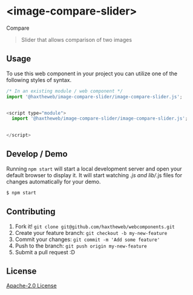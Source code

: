# &lt;image-compare-slider&gt;

Compare
> Slider that allows comparison of two images

## Usage
To use this web component in your project you can utilize one of the following styles of syntax.

```js
/* In an existing module / web component */
import '@haxtheweb/image-compare-slider/image-compare-slider.js';


<script type="module">
  import '@haxtheweb/image-compare-slider/image-compare-slider.js';

  
</script>
```

## Develop / Demo
Running `npm start` will start a local development server and open your default browser to display it. It will start watching *.js and lib/*.js files for changes automatically for your demo.
```bash
$ npm start
```


## Contributing

1. Fork it! `git clone git@github.com/haxtheweb/webcomponents.git`
2. Create your feature branch: `git checkout -b my-new-feature`
3. Commit your changes: `git commit -m 'Add some feature'`
4. Push to the branch: `git push origin my-new-feature`
5. Submit a pull request :D



## License
[Apache-2.0 License](http://opensource.org/licenses/Apache-2.0)